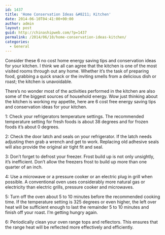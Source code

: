 ```yaml
---
id: 1437
title: 'Home Conservation Ideas &#8211; Kitchen'
date: 2014-06-10T04:41:00+00:00
author: admin
layout: post
guid: http://chinashipweb.com/?p=1437
permalink: /2014/06/10/home-conservation-ideas-kitchen/
categories:
  - General
---
```

Consider these 6 no cost home energy saving tips and conservation ideas for your kitchen. I think we all can agree that the kitchen is one of the most visited rooms through out any home. Whether it&#8217;s the task of preparing food, grabbing a quick snack or the inviting smells from a delicious dish or roast; the kitchen is unavoidable.

There&#8217;s no wonder most of the activities performed in the kitchen are also some of the biggest sources of household energy. Wow just thinking about the kitchen is working my appetite, here are 6 cost free energy saving tips and conservation ideas for your kitchen.

1: Check your refrigerators temperature settings. The recommended temperature setting for fresh foods is about 38 degrees and for frozen foods it&#8217;s about 0 degrees.

2: Check the door latch and seals on your refrigerator. If the latch needs adjusting then grab a wrench and get to work. Replacing old adhesive seals will also provide the original air tight fit and seal.

3: Don&#8217;t forget to defrost your freezer. Frost build up is not only unsightly, it&#8217;s inefficient. Don&#8217;t allow the freezers frost to build up more than one quarter of an inch.

4: Use a microwave or a pressure cooker or an electric plug in grill when possible. A conventional oven uses considerably more natural gas or electricity than electric grills, pressure cooker and microwaves.

5: Turn off the oven about 5 to 10 minutes before the recommended cooking time. If the temperature setting is 325 degrees or even higher, the left over heat will be sufficient enough to last the remainder 5 to 10 minutes and finish off your roast. I&#8217;m getting hungry again.

6: Periodically clean your oven range tops and reflectors. This ensures that the range heat will be reflected more effectively and efficiently.